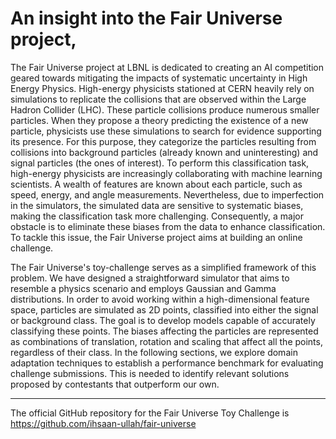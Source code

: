 # An insight into the Fair Universe project,

The Fair Universe project at LBNL is dedicated to creating an AI competition geared towards mitigating the impacts of systematic uncertainty in High Energy Physics. High-energy physicists stationed at CERN heavily rely on simulations to replicate the collisions that are observed within the Large Hadron Collider (LHC). These particle collisions produce numerous smaller particles. When they propose a theory predicting the existence of a new particle, physicists use these simulations to search for evidence supporting its presence. For this purpose, they categorize the particles resulting from collisions into background particles (already known and uninteresting) and signal particles (the ones of interest). To perform this classification task, high-energy physicists are increasingly collaborating with machine learning scientists. A wealth of features are known about each particle, such as speed, energy, and angle measurements. Nevertheless, due to imperfection in the simulators, the simulated data are sensitive to systematic biases, making the classification task more challenging. Consequently, a major obstacle is to eliminate these biases from the data to enhance classification. To tackle this issue, the Fair Universe project aims at building an online challenge.

The Fair Universe's toy-challenge serves as a simplified framework of this problem. We have designed a straightforward simulator that aims to resemble a physics scenario and employs Gaussian and Gamma distributions. In order to avoid working within a high-dimensional feature space, particles are simulated as 2D points, classified into either the signal or background class. The goal is to develop models capable of accurately classifying these points. The biases affecting the particles are represented as combinations of translation, rotation and scaling that affect all the points, regardless of their class. In the following sections, we explore domain adaptation techniques to establish a performance benchmark for evaluating challenge submissions. This is needed to identify relevant solutions proposed by contestants that outperform our own.

***

The official GitHub repository for the Fair Universe Toy Challenge is https://github.com/ihsaan-ullah/fair-universe

